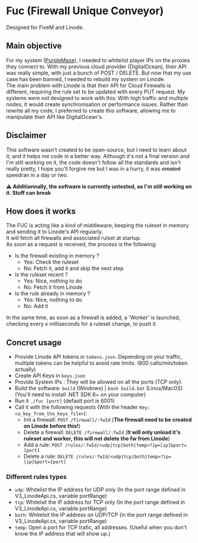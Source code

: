 # Fuc (Firewall Unique Conveyor)
Designed for FiveM and Linode.

## Main objective
For my system ([PurpleMaze](https://purplemaze.net)), I needed to whitelist player IPs on the proxies they connect to. With my previous cloud provider (DigitalOcean), their API was really simple, with just a bunch of POST / DELETE. But now that my use case has been banned, I needed to rebuild my system on Linode.  
The main problem with Linode is that their API for Cloud Firewalls is different, requiring the rule set to be updated with every PUT request. My systems were not designed to work with this: With high traffic and multiple nodes, it would create synchronisation or performance issues. Rather than rewrite all my code, I preferred to create this software, allowing me to manipulate their API like DigitalOcean's.

## Disclaimer
This software wasn't created to be open-source, but I need to learn about it, and it helps me code in a better way. Although it's not a final version and I'm still working on it, the code doesn't follow all the standards and isn't really pretty, I hope you'll forgive me but I was in a hurry, it was ~~created~~ speedran in a day or two.  
  

**:warning: Additionnally, the software is currently untested, as I'm still working on it. Stuff can break**

## How does it works
The FUC is acting like a kind of middleware, keeping the ruleset in memory and sending it to Linode's API regularly.  
It will fetch all firewalls and associated rulset at startup.  
As soon as a request is received, the process is the following:
- Is the firewall existing in memory ?
    - Yes: Check the ruleset
    - No: Fetch it, add it and skip the next step
- Is the ruleset recent ? 
    - Yes: Nice, nothing to do
    - No: Fetch it from Linode
- Is the rule already in memory ?
    - Yes: Nice, nothing to do
    - No: Add it  

In the same time, as soon as a firewall is added, a 'Worker' is launched, checking every x milliseconds for a ruleset change, to push it.

## Concret usage
- Provide Linode API tokens in `tokens.json`. Depending on your traffic, multiple tokens can be helpful to avoid rate limits. (800 calls/min/token actually)
- Create API Keys in `keys.json`
- Provide System IPs : They will be allowed on all the ports (TCP only).
- Build the software: `build` (Windows) | `bash build.bat` (Linux/MacOS) (You'll need to install .NET SDK 6+ on your computer)
- Run it `./fuc [port]` (default port is 6001)
- Call it with the following requests (With the header `Key: <a_key_from_the_keys_file>`):
    - Init a firewall: `POST /firewall/:fwId` (**The firewall need to be created on Linode before this!**)
    - Delete a firewall: `DELETE /firewall/:fwId` (**It will only unload it's ruleset and worker, this will not delete the fw from Linode**)
    - Add a rule: `POST /rules/:fwId/<udp|tcp|both|temp>?ip=[ip]&port=[port]`
    - Delete a rule: `DELETE /rules/:fwId/<udp|tcp|both|temp>?ip=[ip]&port=[port]`

### Different rules types
- `udp`: Whitelist the IP address for UDP only (In the port range defined in V3_LinodeApi.cs, variable portRange)
- `tcp`: Whitelsit the IP address for TCP only (In the port range defined in V3_LinodeApi.cs, variable portRange)
- `both`: Whitelsit the IP address on UDP/TCP (in the port range defined in V3_LinodeApi.cs, variable portRange)
- `temp`: Open a port for TCP trafic, all addresses. (Useful when you don't know the IP address that will show up.)